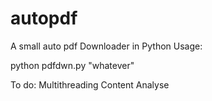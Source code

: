 # autopdf
A small auto pdf Downloader in Python
Usage:

python pdfdwn.py "whatever"

To do:
Multithreading 
Content Analyse
